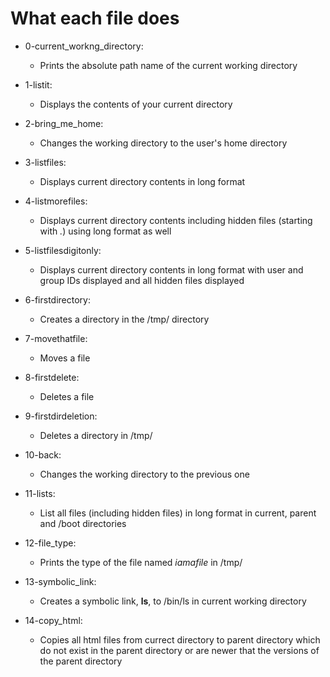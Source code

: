 # What each file does

- 0-current_workng_directory:
	- Prints the absolute path name of the current working directory

- 1-listit:
	- Displays the contents of your current directory

- 2-bring_me_home:
	- Changes the working directory to the user's home directory

- 3-listfiles:
	- Displays current directory contents in long format
- 4-listmorefiles:
	- Displays current directory contents including hidden files (starting with *.*) using long format as well
- 5-listfilesdigitonly:
	- Displays current directory contents in long format with user and group IDs displayed and all hidden files displayed
- 6-firstdirectory:
	- Creates a directory in the /tmp/ directory
- 7-movethatfile:
	- Moves a file
- 8-firstdelete:
	- Deletes a file
- 9-firstdirdeletion:
	- Deletes a directory in /tmp/
- 10-back:
	- Changes the working directory to the previous one
- 11-lists:
	- List all files (including hidden files) in long format in current, parent and /boot directories
- 12-file_type:
	- Prints the type of the file named *iamafile* in /tmp/
- 13-symbolic_link:
	- Creates a symbolic link, __ls__, to /bin/ls in current working directory
- 14-copy_html:
	- Copies all html files from currect directory to parent directory which do not exist in the parent directory or are newer that the versions of the parent directory
